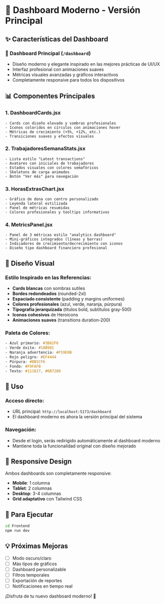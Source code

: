 # 🎨 Dashboard Moderno - Versión Principal

## ✨ Características del Dashboard

### 🚀 **Dashboard Principal** (`/dashboard`)
- Diseño moderno y elegante inspirado en las mejores prácticas de UI/UX
- Interfaz profesional con animaciones suaves
- Métricas visuales avanzadas y gráficos interactivos
- Completamente responsive para todos los dispositivos

## 📊 Componentes Principales

### 1. **DashboardCards.jsx**
```
- Cards con diseño elevado y sombras profesionales
- Iconos coloridos en círculos con animaciones hover
- Métricas de crecimiento (+5%, +12%, etc.)
- Transiciones suaves y efectos visuales
```

### 2. **TrabajadoresSemanaStats.jsx**
```
- Lista estilo "Latest transactions"
- Avatares con iniciales de trabajadores
- Estados visuales con colores semafóricos
- Skeletons de carga animados
- Botón "Ver más" para navegación
```

### 3. **HorasExtrasChart.jsx**
```
- Gráfico de dona con centro personalizado
- Leyenda lateral estilizada
- Panel de métricas resumidas
- Colores profesionales y tooltips informativos
```

### 4. **MetricsPanel.jsx**
```
- Panel de 3 métricas estilo "analytics dashboard"
- Mini-gráficos integrados (líneas y barras)
- Indicadores de crecimiento/decrecimiento con iconos
- Diseño tipo dashboard financiero profesional
```

## 🎯 Diseño Visual

### **Estilo Inspirado en las Referencias:**
- **Cards blancas** con sombras sutiles
- **Bordes redondeados** (rounded-2xl)
- **Espaciado consistente** (padding y margins uniformes)
- **Colores profesionales** (azul, verde, naranja, púrpura)
- **Tipografía jerarquizada** (títulos bold, subtítulos gray-500)
- **Iconos cohesivos** de Heroicons
- **Animaciones suaves** (transitions duration-200)

### **Paleta de Colores:**
```css
- Azul primario: #3B82F6
- Verde éxito: #10B981  
- Naranja advertencia: #F59E0B
- Rojo peligro: #EF4444
- Púrpura: #8B5CF6
- Fondo: #F9FAFB
- Texto: #111827, #6B7280
```

## 🔧 Uso

### **Acceso directo:**
- URL principal: `http://localhost:5173/dashboard`
- El dashboard moderno es ahora la versión principal del sistema

### **Navegación:**
- Desde el login, serás redirigido automáticamente al dashboard moderno
- Mantiene toda la funcionalidad original con diseño mejorado

## 📱 Responsive Design

Ambos dashboards son completamente responsive:
- **Mobile**: 1 columna
- **Tablet**: 2 columnas
- **Desktop**: 3-4 columnas
- **Grid adaptativo** con Tailwind CSS

## 🚀 Para Ejecutar

```bash
cd Frontend
npm run dev
```

## 💡 Próximas Mejoras

- [ ] Modo oscuro/claro
- [ ] Más tipos de gráficos
- [ ] Dashboard personalizable
- [ ] Filtros temporales
- [ ] Exportación de reportes
- [ ] Notificaciones en tiempo real

¡Disfruta de tu nuevo dashboard moderno! 🎉

